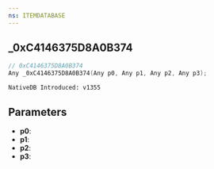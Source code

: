 ```yaml
---
ns: ITEMDATABASE
---
```

## _0xC4146375D8A0B374

```c
// 0xC4146375D8A0B374
Any _0xC4146375D8A0B374(Any p0, Any p1, Any p2, Any p3);
```

```
NativeDB Introduced: v1355
```

## Parameters
* **p0**:
* **p1**:
* **p2**:
* **p3**:
